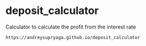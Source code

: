 # deposit_calculator
Calculator to calculate the profit from the interest rate
```
https://andreysupryaga.github.io/deposit_calculator
```
